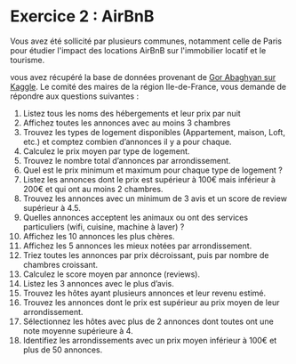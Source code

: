 # Exercice 2 : AirBnB

Vous avez été sollicité par plusieurs communes, notamment celle de Paris pour étudier l'impact des locations AirBnB sur l'immobilier locatif et le tourisme.

vous avez récupéré la base de données provenant de [Gor Abaghyan sur Kaggle](https://www.kaggle.com/datasets/abaghyangor/airbnb-paris?resource=download). Le comité des maires de la région Ile-de-France, vous demande de répondre aux questions suivantes :

1. Listez tous les noms des hébergements et leur prix par nuit
2. Affichez toutes les annonces avec au moins 3 chambres
3. Trouvez les types de logement disponibles (Appartement, maison, Loft, etc.) et comptez combien d’annonces il y a pour chaque.
4. Calculez le prix moyen par type de logement.
5. Trouvez le nombre total d’annonces par arrondissement.
6. Quel est le prix minimum et maximum pour chaque type de logement ?
7. Listez les annonces dont le prix est supérieur à 100€ mais inférieur à 200€ et qui ont au moins 2 chambres.
8. Trouvez les annonces avec un minimum de 3 avis et un score de review supérieur à 4.5.
9. Quelles annonces acceptent les animaux ou ont des services particuliers (wifi, cuisine, machine à laver) ?
10. Affichez les 10 annonces les plus chères.
11. Affichez les 5 annonces les mieux notées par arrondissement.
12. Triez toutes les annonces par prix décroissant, puis par nombre de chambres croissant.
13. Calculez le score moyen par annonce (reviews).
14. Listez les 3 annonces avec le plus d’avis.
15. Trouvez les hôtes ayant plusieurs annonces et leur revenu estimé.
16. Trouvez les annonces dont le prix est supérieur au prix moyen de leur arrondissement.
17. Sélectionnez les hôtes avec plus de 2 annonces dont toutes ont une note moyenne supérieure à 4.
18. Identifiez les arrondissements avec un prix moyen inférieur à 100€ et plus de 50 annonces.